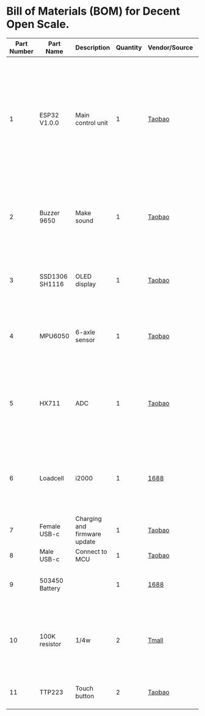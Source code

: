 # Bill of Materials (BOM) for Decent Open Scale.

| Part Number | Part Name    | Description               | Quantity | Vendor/Source                                                                                                                         | Notes                                                                                                                  |
|-------------|--------------|---------------------------|----------|----------------------------------------------------------------------------------------------------------------------------------------|------------------------------------------------------------------------------------------------------------------------|
| 1           | ESP32 V1.0.0 | Main control unit         | 1        | [Taobao](https://item.taobao.com/item.htm?_u=pnmg8f7c3d&id=628078369041&spm=a1z09.2.0.0.10072e8dCAfwWX)                               | This particular one has battery support, which I assume it has a TP4054 on it. Two versions are available: MicroUSB and Type-C. |
| 2           | Buzzer 9650  | Make sound                | 1        | [Taobao](https://item.taobao.com/item.htm?_u=pnmg8fd3d7&id=634342562820&spm=a1z09.2.0.0.10072e8dCAfwWX)                               | Use a powered one for ease of use, but a powerless one can change the tone.                                           |
| 3           | SSD1306 SH1116| OLED display              | 1        | [Taobao](https://item.taobao.com/item.htm?_u=7nmg8f9838&id=677128362825&spm=a1z09.2.0.0.43f22e8dkkGbTz&skuId=5426714191529)          | SH1116 is a bit cheaper, should add a line: #define SH1116.                                                                          |
| 4           | MPU6050      | 6-axle sensor             | 1        | [Taobao](https://item.taobao.com/item.htm?_u=pnmg8f529e&id=609979451344&spm=a1z09.2.0.0.10072e8dCAfwWX)                               | For side and bottom up power off, and avoid accidental power on.                                                       |
| 5          | HX711        | ADC                       | 1        | [Taobao](https://item.taobao.com/item.htm?_u=pnmg8f6256&id=611734839533&spm=a1z09.2.0.0.10072e8dCAfwWX)                               | The red one has a metal shield, I don't know if it's good, I just didn't see the difference.                           |
| 6           | Loadcell     | i2000                     | 1        | [1688](https://detail.1688.com/offer/671859449208.html?spm=a26352.13672862.offerlist.60.318a40e0k6dDDa)                               | Bigger ones are more stable, but we have to choose the thinner ones.                                                   |
| 7           | Female USB-c | Charging and firmware update | 1     | [Taobao](https://item.taobao.com/item.htm?_u=pnmg8fa987&id=721229692231&spm=a1z09.2.0.0.10072e8dCAfwWX)                               |                                                                                                                        |
| 8          | Male USB-c   | Connect to MCU            | 1        | [Taobao](https://item.taobao.com/item.htm?_u=pnmg8fe973&id=609433305908&spm=a1z09.2.0.0.10072e8dCAfwWX)                               |                                                                                                                        |
| 9           | 503450 Battery|                           | 1        | [1688](https://detail.1688.com/offer/741144487402.html?spm=a360q.8274423.0.0.7b854c9ayJtmcd)                                            | With protect board and 2 wires out.                                                                                    |
| 10           | 100K resistor| 1/4w                      | 2        | [Tmall](https://detail.tmall.com/item.htm?_u=pnmg8fed34&id=13302997879&spm=a1z09.2.0.0.10072e8dCAfwWX&skuId=3756188445710)              | Voltage divider for ESP32 3.3v max ADC reading the battery level.                                                      |
| 11          | TTP223       | Touch button              | 2        | [Taobao](https://item.taobao.com/item.htm?_u=pnmg8f71e5&id=611366998227&spm=a1z09.2.0.0.10072e8dCAfwWX)                               | Link point A to have logic low output.                                                                                 |
